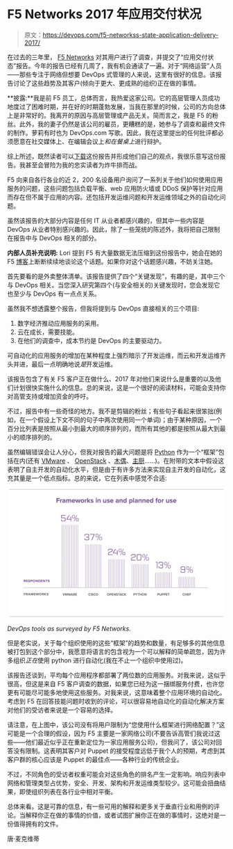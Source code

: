 # F5 Networks 2017 年应用交付状况

> 原文：<https://devops.com/f5-networkss-state-application-delivery-2017/>

在过去的三年里， [F5 Networks](https://www.f5.com) 对其用户进行了调查，并提交了“应用交付状态”报告。今年的报告已经有几周了，我有机会通读了一遍。对于“网络运营”人员——那些专注于网络但想要 DevOps 式管理的人来说，这里有很好的信息。该报告讨论了这些趋势及其客户(倾向于更大、更成熟的组织)正在做的事情。

**披露:**我是前 F5 员工，总体而言，我热爱这家公司。它的高层管理人员成功地度过了困难时期，并在好的时期蓬勃发展，当我在那里的时候，公司的方向总体上是非常好的。我离开的原因与高层管理或产品无关。简而言之，我是 F5 的粉丝。此外，我的妻子仍然是该公司的雇员，更糟糕的是，她参与了调查和最终文件的制作。萝莉有时也为 DevOps.com 写歌。因此，我在这里提出的任何批评都必须愿意在社交媒体上、在编辑会议上*和在餐桌上*进行辩护。

综上所述，既然读者可以[下载](https://f5.com/about-us/news/the-state-of-application-delivery?mkt_tok=eyJpIjoiTmpBek1UTTJOV0UzTTJJMSIsInQiOiJjRlwvTjdGVkhXTDJcL0lUTlpBTkFNOHNwTnFOa0ViVWpCZHFKXC95byt4KzNmVERYUVltcTB5Tm16ZzlUQ3pqY1Mxd3F1SEE3QnVjMWthdGpUZysySldUa3JxU2dJb0wyU2pEZEp1S09cL2dJaVpmUDFKdlJjdkdUMXBYWEZcL3RDbVZtIn0%3D)这份报告并形成他们自己的观点，我很乐意写这份报告。我甚至会冒险为我的忠实读者为炸牛排而战。

F5 向来自各行各业的近 2，200 名设备用户询问了一系列关于他们如何使用应用服务的问题，这些问题包括负载平衡、web 应用防火墙或 DDoS 保护等针对应用而存在但不属于应用的内容。还包括开发运维问题和开发运维领域之外的自动化问题。

虽然该报告的大部分内容是任何 IT 从业者都感兴趣的，但其中一些内容是 DevOps 从业者特别感兴趣的。因此，除了一些笼统的陈述外，我将把自己限制在报告中与 DevOps 相关的部分。

**内部人员补充说明:** Lori 提到 F5 有大量数据无法压缩到这份报告中，她会在她的 F5 [博客](https://devcentral.f5.com/users/38/my-contributions)上断断续续地谈论这个话题。如果你对这个话题感兴趣，不妨关注她。

首先要看的是外卖整体清单。该报告提供了四个“关键发现”，有趣的是，其中三个与 DevOps 相关。当您深入研究第四个(与安全相关的)关键发现时，您会发现它也至少与 DevOps 有一点点关系。

虽然我不想透露整个报告，但我将提到与 DevOps 直接相关的三个项目:

1.  数字经济推动应用服务的采用。
2.  云在成长，需要技能。
3.  在他们的调查中，成本节约是 DevOps 的主要驱动力。

可自动化的应用服务的增加在某种程度上强烈暗示了开发运维，而云和开发运维齐头并进，最后一点明确地说*是*开发运维。

该报告包含了有关 F5 客户正在做什么、2017 年对他们来说什么是重要的以及他们计划很快实施什么的信息。总的来说，这是一个很好的阅读材料，可能会支持你对高管支持或增加资金的呼吁。

不过，报告中有一些奇怪的地方。我不是剪辑的粉丝；有些句子看起来很笨拙(例如，在一个假设上下文不同的句子中两次使用同一个单词)；由于某种原因，一个百分比列表是按照从最小到最大的顺序排列的，而所有其他的都是按照从最大到最小的顺序排列的。

虽然编辑错误会让人分心，但我对报告的最大问题是将 [Python](https://www.python.org) 作为一个“框架”包括在内(还有 [VMware](https://www.vmware.com) 、 [OpenStack](https://www.openstack.org) 、[木偶](http://www.puppet.com)、[主厨](https://www.chef.io)……)。在附带的文本中假设这表明了自主开发的自动化水平，但是由于有许多方法来实现自主开发的自动化，这充其量是一个低点指标。总的来说，它在列表中感觉不合适:

![DevOpsTools](img/7ffe0e474dd66667791991bc4868ab7b.png)

*DevOps tools as surveyed by F5 Networks.*

但是老实说，关于每个组织使用的这些“框架”的趋势和数量，有足够多的其他信息被打包到这个部分中，我愿意将语言的包含视为一个可以解释的简单疏忽，因为许多组织*正在*使用 python 进行自动化(我在不止一个组织中使用过)。

该报告还谈到，平均每个应用程序都部署了两位数的应用服务。对我来说，这似乎很高，但这是来自 F5 客户调查的数据，如果您已经为这一捆绑服务付费，也许您更有可能尽可能多地使用这些服务。对我来说，这意味着整个应用环境的自动化。考虑到 F5 在回答技能问题时收到的评论，可以很容易地自动化的自动化解决方案对他们的受访者来说是一个容易的选择。

请注意，在上图中，该公司没有将用户限制为“您使用什么框架进行网络配置？”这可能是一个合理的假设，因为 F5 主要是一家网络公司(不要告诉高管们我说过这些——他们最近似乎正在重新定位为一家应用服务公司)，但我问了，该公司对回答没有限制。这表明其客户对 Puppet 的接受程度远低于我个人的预期，考虑到其客户群的核心应该是 Puppet 的最佳点——各种行业的传统企业。

不过，不同角色的受访者权重可能会对这些角色的排名产生一定影响。响应列表中网络和管理类型占优势，安全、开发、架构和开发运维类型较少。这可能会扭曲结果，即使组织列表在各行业中相对平衡。

总体来看。这是可靠的信息，有一些可用的解释和更多关于垂直行业和用例的评论。当解释你正在做的事情的价值，或者试图扩展你正在做的事情时，这绝对是一份值得拥有的文件。

唐·麦克维蒂